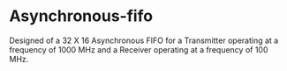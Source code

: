 # Asynchronous-fifo
Designed of a 32 X 16 Asynchronous FIFO for a Transmitter operating at a frequency of 1000 MHz and a Receiver operating at a frequency of 100 MHz.
